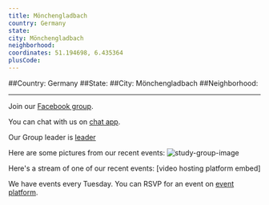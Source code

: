 ```yaml
---
title: Mönchengladbach
country: Germany
state: 
city: Mönchengladbach
neighborhood: 
coordinates: 51.194698, 6.435364
plusCode:
---
```


##Country: Germany
##State: 
##City: Mönchengladbach
##Neighborhood: 
*****
Join our [Facebook group](https://www.facebook.com/groups/free.code.camp.moenchengladbach).

You can chat with us on [chat app]().

Our Group leader is [leader]()

Here are some pictures from our recent events:
![study-group-image]()

Here's a stream of one of our recent events:
[video hosting platform embed]

We have events every Tuesday. You can RSVP for an event on [event platform]().
